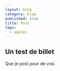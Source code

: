 ```yaml
---
layout: blog
category: blog
published: true
title: Post
tags: 
  - apples
---
```


## Un test de billet

Que je post pour de vrai.